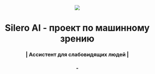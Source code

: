 <p align="center">
  <img align="center" src="https://i.imgur.com/5V3SmUg.png">
</p>
<h1 align="center">Silero AI - проект по машинному зрению</h1>
<h3 align="center">| Ассистент для слабовидящих людей |</h3>
<h3 align="center">
  -
</h3>
